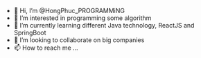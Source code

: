 - 👋 Hi, I’m @HongPhuc_PROGRAMMiNG
- 👀 I’m interested in programming some algorithm
- 🌱 I’m currently learning different Java technology, ReactJS and SpringBoot
- 💞️ I’m looking to collaborate on big companies
- 📫 How to reach me ...

<!---
HongPhuc269/HongPhuc269 is a ✨ special ✨ repository because its `README.md` (this file) appears on your GitHub profile.
You can click the Preview link to take a look at your changes.
--->
